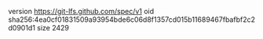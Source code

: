 version https://git-lfs.github.com/spec/v1
oid sha256:4ea0cf01831509a93954bde6c06d8f1357cd015b11689467fbafbf2c2d0901d1
size 2429
